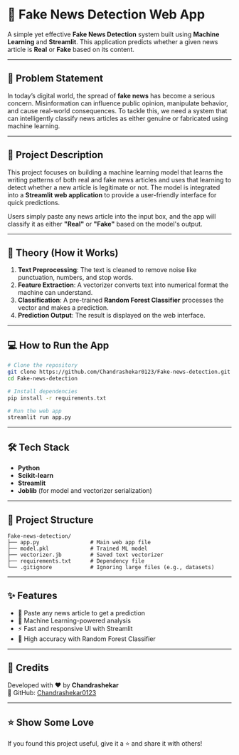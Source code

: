 # 📰 Fake News Detection Web App

A simple yet effective **Fake News Detection** system built using **Machine Learning** and **Streamlit**. This application predicts whether a given news article is **Real** or **Fake** based on its content.

---

## 📌 Problem Statement

In today’s digital world, the spread of **fake news** has become a serious concern. Misinformation can influence public opinion, manipulate behavior, and cause real-world consequences. To tackle this, we need a system that can intelligently classify news articles as either genuine or fabricated using machine learning.

---

## 📖 Project Description

This project focuses on building a machine learning model that learns the writing patterns of both real and fake news articles and uses that learning to detect whether a new article is legitimate or not. The model is integrated into a **Streamlit web application** to provide a user-friendly interface for quick predictions.

Users simply paste any news article into the input box, and the app will classify it as either **"Real"** or **"Fake"** based on the model's output.

---

## 🧠 Theory (How it Works)

1. **Text Preprocessing**: The text is cleaned to remove noise like punctuation, numbers, and stop words.
2. **Feature Extraction**: A vectorizer converts text into numerical format the machine can understand.
3. **Classification**: A pre-trained **Random Forest Classifier** processes the vector and makes a prediction.
4. **Prediction Output**: The result is displayed on the web interface.

---

## 💻 How to Run the App

```bash
# Clone the repository
git clone https://github.com/Chandrashekar0123/Fake-news-detection.git
cd Fake-news-detection

# Install dependencies
pip install -r requirements.txt

# Run the web app
streamlit run app.py
```

---

## 🛠️ Tech Stack

- **Python**
- **Scikit-learn**
- **Streamlit**
- **Joblib** (for model and vectorizer serialization)

---

## 📁 Project Structure

```
Fake-news-detection/
├── app.py                # Main web app file
├── model.pkl             # Trained ML model
├── vectorizer.jb         # Saved text vectorizer
├── requirements.txt      # Dependency file
└── .gitignore            # Ignoring large files (e.g., datasets)
```

---

## ✨ Features

- 🧾 Paste any news article to get a prediction
- 🧠 Machine Learning-powered analysis
- ⚡ Fast and responsive UI with Streamlit
- 🎯 High accuracy with Random Forest Classifier

---


## 🙌 Credits

Developed with ❤️ by **Chandrashekar**  
🔗 GitHub: [Chandrashekar0123](https://github.com/Chandrashekar0123)

---

## ⭐ Show Some Love

If you found this project useful, give it a ⭐ and share it with others!

